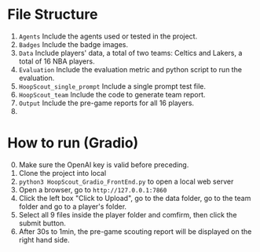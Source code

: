 # File Structure
1. ```Agents``` Include the agents used or tested in the project.
2. ```Badges``` Include the badge images.
3. ```Data``` Include players' data, a total of two teams: Celtics and Lakers, a total of 16 NBA players.
4. ```Evaluation``` Include the evaluation metric and python script to run the evaluation.
5. ```HoopScout_single_prompt``` Include a single prompt test file.
6. ```HoopScout_team``` Include the code to generate team report.
7. ```Output``` Include the pre-game reports for all 16 players.
8. 

# How to run (Gradio)
0. Make sure the OpenAI key is valid before preceding.
1. Clone the project into local
2. ```python3 HoopScout_Gradio_FrontEnd.py``` to open a local web server
3. Open a browser, go to ```http://127.0.0.1:7860```
4. Click the left box "Click to Upload", go to the data folder, go to the team folder and go to a player's folder.
5. Select all 9 files inside the player folder and comfirm, then click the submit button.
6. After 30s to 1min, the pre-game scouting report will be displayed on the right hand side.
